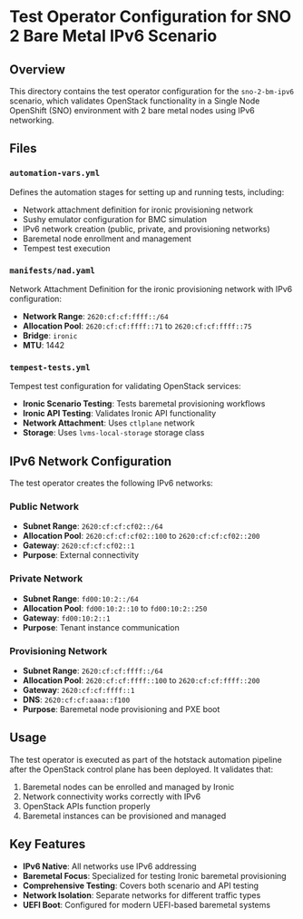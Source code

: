 # Test Operator Configuration for SNO 2 Bare Metal IPv6 Scenario

## Overview

This directory contains the test operator configuration for the `sno-2-bm-ipv6`
scenario, which validates OpenStack functionality in a Single Node OpenShift
(SNO) environment with 2 bare metal nodes using IPv6 networking.

## Files

### `automation-vars.yml`

Defines the automation stages for setting up and running tests, including:

- Network attachment definition for ironic provisioning network
- Sushy emulator configuration for BMC simulation
- IPv6 network creation (public, private, and provisioning networks)
- Baremetal node enrollment and management
- Tempest test execution

### `manifests/nad.yaml`

Network Attachment Definition for the ironic provisioning network with IPv6 configuration:

- **Network Range**: `2620:cf:cf:ffff::/64`
- **Allocation Pool**: `2620:cf:cf:ffff::71` to `2620:cf:cf:ffff::75`
- **Bridge**: `ironic`
- **MTU**: 1442

### `tempest-tests.yml`

Tempest test configuration for validating OpenStack services:

- **Ironic Scenario Testing**: Tests baremetal provisioning workflows
- **Ironic API Testing**: Validates Ironic API functionality
- **Network Attachment**: Uses `ctlplane` network
- **Storage**: Uses `lvms-local-storage` storage class

## IPv6 Network Configuration

The test operator creates the following IPv6 networks:

### Public Network

- **Subnet Range**: `2620:cf:cf:cf02::/64`
- **Allocation Pool**: `2620:cf:cf:cf02::100` to `2620:cf:cf:cf02::200`
- **Gateway**: `2620:cf:cf:cf02::1`
- **Purpose**: External connectivity

### Private Network

- **Subnet Range**: `fd00:10:2::/64`
- **Allocation Pool**: `fd00:10:2::10` to `fd00:10:2::250`
- **Gateway**: `fd00:10:2::1`
- **Purpose**: Tenant instance communication

### Provisioning Network

- **Subnet Range**: `2620:cf:cf:ffff::/64`
- **Allocation Pool**: `2620:cf:cf:ffff::100` to `2620:cf:cf:ffff::200`
- **Gateway**: `2620:cf:cf:ffff::1`
- **DNS**: `2620:cf:cf:aaaa::f100`
- **Purpose**: Baremetal node provisioning and PXE boot

## Usage

The test operator is executed as part of the hotstack automation pipeline after
the OpenStack control plane has been deployed. It validates that:

1. Baremetal nodes can be enrolled and managed by Ironic
2. Network connectivity works correctly with IPv6
3. OpenStack APIs function properly
4. Baremetal instances can be provisioned and managed

## Key Features

- **IPv6 Native**: All networks use IPv6 addressing
- **Baremetal Focus**: Specialized for testing Ironic baremetal provisioning
- **Comprehensive Testing**: Covers both scenario and API testing
- **Network Isolation**: Separate networks for different traffic types
- **UEFI Boot**: Configured for modern UEFI-based baremetal systems

